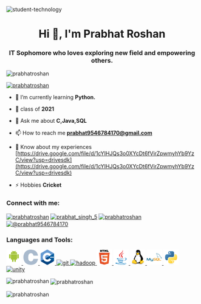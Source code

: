
![student-technology](https://user-images.githubusercontent.com/80385292/115465715-a25ab580-a24c-11eb-9e31-458e7e15aa9e.jpg)

<h1 align="center">Hi 👋, I'm Prabhat Roshan</h1>
<h3 align="center">IT Sophomore who loves exploring new field and empowering others.</h3>

<p align="left"> <img src="https://komarev.com/ghpvc/?username=prabhatroshan&label=Profile%20views&color=0e75b6&style=flat" alt="prabhatroshan" /> </p>

<p align="left"> <a href="https://github.com/ryo-ma/github-profile-trophy"><img src="https://github-profile-trophy.vercel.app/?username=prabhatroshan" alt="prabhatroshan" /></a> </p>

- 🌱 I’m currently learning **Python.**

- 👯 class of **2021**

- 💬 Ask me about **C,Java,SQL**

- 📫 How to reach me **prabhat9546784170@gmail.com**

- 📄 Know about my experiences [https://drive.google.com/file/d/1cYIHJQs3o0XYcDt6fVirZpwmyhYb9YzC/view?usp=drivesdk](https://drive.google.com/file/d/1cYIHJQs3o0XYcDt6fVirZpwmyhYb9YzC/view?usp=drivesdk)

- ⚡ Hobbies **Cricket**

<h3 align="left">Connect with me:</h3>
<p align="left">
<a href="https://linkedin.com/in/prabhatroshan" target="blank"><img align="center" src="https://raw.githubusercontent.com/rahuldkjain/github-profile-readme-generator/neutral-icons/src/images/icons/Social/linked-in-alt.svg" alt="prabhatroshan" height="30" width="40" /></a>
<a href="https://instagram.com/prabhat_singh_5" target="blank"><img align="center" src="https://raw.githubusercontent.com/rahuldkjain/github-profile-readme-generator/neutral-icons/src/images/icons/Social/instagram.svg" alt="prabhat_singh_5" height="30" width="40" /></a>
<a href="https://www.hackerrank.com/prabhatroshan" target="blank"><img align="center" src="https://raw.githubusercontent.com/rahuldkjain/github-profile-readme-generator/neutral-icons/src/images/icons/Social/hackerrank.svg" alt="prabhatroshan" height="30" width="40" /></a>
<a href="https://www.hackerearth.com/@prabhat9546784170" target="blank"><img align="center" src="https://raw.githubusercontent.com/rahuldkjain/github-profile-readme-generator/neutral-icons/src/images/icons/Social/hackerearth.svg" alt="@prabhat9546784170" height="30" width="40" /></a>
</p>

<h3 align="left">Languages and Tools:</h3>
<p align="left"> <a href="https://developer.android.com" target="_blank"> <img src="https://raw.githubusercontent.com/devicons/devicon/master/icons/android/android-original-wordmark.svg" alt="android" width="40" height="40"/> </a> <a href="https://www.cprogramming.com/" target="_blank"> <img src="https://raw.githubusercontent.com/devicons/devicon/master/icons/c/c-original.svg" alt="c" width="40" height="40"/> </a> <a href="https://www.w3schools.com/cpp/" target="_blank"> <img src="https://raw.githubusercontent.com/devicons/devicon/master/icons/cplusplus/cplusplus-original.svg" alt="cplusplus" width="40" height="40"/> </a> <a href="https://git-scm.com/" target="_blank"> <img src="https://www.vectorlogo.zone/logos/git-scm/git-scm-icon.svg" alt="git" width="40" height="40"/> </a> <a href="https://hadoop.apache.org/" target="_blank"> <img src="https://www.vectorlogo.zone/logos/apache_hadoop/apache_hadoop-icon.svg" alt="hadoop" width="40" height="40"/> </a> <a href="https://www.w3.org/html/" target="_blank"> <img src="https://raw.githubusercontent.com/devicons/devicon/master/icons/html5/html5-original-wordmark.svg" alt="html5" width="40" height="40"/> </a> <a href="https://www.java.com" target="_blank"> <img src="https://raw.githubusercontent.com/devicons/devicon/master/icons/java/java-original.svg" alt="java" width="40" height="40"/> </a> <a href="https://www.linux.org/" target="_blank"> <img src="https://raw.githubusercontent.com/devicons/devicon/master/icons/linux/linux-original.svg" alt="linux" width="40" height="40"/> </a> <a href="https://www.mysql.com/" target="_blank"> <img src="https://raw.githubusercontent.com/devicons/devicon/master/icons/mysql/mysql-original-wordmark.svg" alt="mysql" width="40" height="40"/> </a> <a href="https://www.python.org" target="_blank"> <img src="https://raw.githubusercontent.com/devicons/devicon/master/icons/python/python-original.svg" alt="python" width="40" height="40"/> </a> <a href="https://unity.com/" target="_blank"> <img src="https://www.vectorlogo.zone/logos/unity3d/unity3d-icon.svg" alt="unity" width="40" height="40"/> </a> </p>

<p><img align="left" src="https://github-readme-stats.vercel.app/api/top-langs?username=prabhatroshan&show_icons=true&locale=en&layout=compact" alt="prabhatroshan" /></p>

<p>&nbsp;<img align="center" src="https://github-readme-stats.vercel.app/api?username=prabhatroshan&show_icons=true&locale=en" alt="prabhatroshan" /></p>

<p><img align="center" src="https://github-readme-streak-stats.herokuapp.com/?user=prabhatroshan&" alt="prabhatroshan" /></p>


